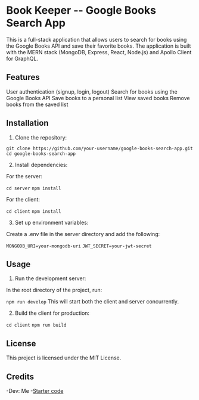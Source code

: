 # Book Keeper -- Google Books Search App
This is a full-stack application that allows users to search for books using the Google Books API and save their favorite books. The application is built with the MERN stack (MongoDB, Express, React, Node.js) and Apollo Client for GraphQL.

## Features
User authentication (signup, login, logout)
Search for books using the Google Books API
Save books to a personal list
View saved books
Remove books from the saved list


## Installation
1. Clone the repository:

`git clone https://github.com/your-username/google-books-search-app.git`
`cd google-books-search-app`

2. Install dependencies:

For the server:

`cd server`
`npm install`

For the client:

`cd client`
`npm install`

3. Set up environment variables:

Create a .env file in the server directory and add the following:

`MONGODB_URI=your-mongodb-uri`
`JWT_SECRET=your-jwt-secret`

## Usage
1. Run the development server:

In the root directory of the project, run:

`npm run develop`
This will start both the client and server concurrently.

2. Build the client for production:

`cd client`
`npm run build`

## License
This project is licensed under the MIT License.

## Credits
-Dev: Me
-[Starter code](https://github.com/coding-boot-camp/solid-broccoli)